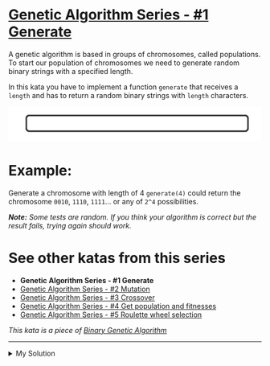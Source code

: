 # [Genetic Algorithm Series - #1 Generate](https://www.codewars.com/kata/567d609f1c16d7369c000008)

A genetic algorithm is based in groups of chromosomes, called populations. To start our population of chromosomes we need to generate random binary strings with a specified length.

In this kata you have to implement a function `generate` that receives a `length` and has to return a random binary strings with `length` characters.

![](./../images/generic_algorithm_series_1.gif.crdownload)

# Example:

Generate a chromosome with length of 4 `generate(4)` could return the chromosome `0010`, `1110`, `1111`... or any of `2^4` possibilities.

_**Note:**_ _Some tests are random. If you think your algorithm is correct but the result fails, trying again should work._

# See other katas from this series

- **Genetic Algorithm Series - #1 Generate**
- [Genetic Algorithm Series - #2 Mutation](http://www.codewars.com/kata/genetic-algorithm-series-number-2-mutation)
- [Genetic Algorithm Series - #3 Crossover](http://www.codewars.com/kata/genetic-algorithm-series-number-3-crossover)
- [Genetic Algorithm Series - #4 Get population and fitnesses](http://www.codewars.com/kata/genetic-algorithm-series-number-4-get-population-and-fitnesses)
- [Genetic Algorithm Series - #5 Roulette wheel selection](http://www.codewars.com/kata/genetic-algorithm-series-number-5-roulette-wheel-selection)

_This kata is a piece of [Binary Genetic Algorithm](http://www.codewars.com/kata/526f35b9c103314662000007)_

---

<details><summary>My Solution</summary>

```js
const generate = length => Array.from({ length }, () => (Math.random() > 0.5 ? '1' : '0')).join('')
```

</details>
